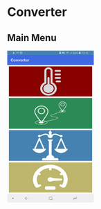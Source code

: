 # Converter



## Main Menu 
<img src="https://github.com/LukaZagar1995/Converter/blob/master/IzgledAplikacije/MainMenu.jpg" width="200" height="350">
